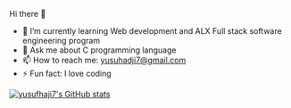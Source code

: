 Hi there 👋


- 🌱 I’m currently learning Web development and ALX Full stack software engineering program
- 💬 Ask me about C programming language
- 📫 How to reach me: yusuhadji7@gmail.com
- ⚡ Fun fact: I love coding


[![yusufhaji7's GitHub stats](https://github-readme-stats.vercel.app/api?username=yusufhaji7)](https://github.com/yusufhaji7/github-readme-stats)
